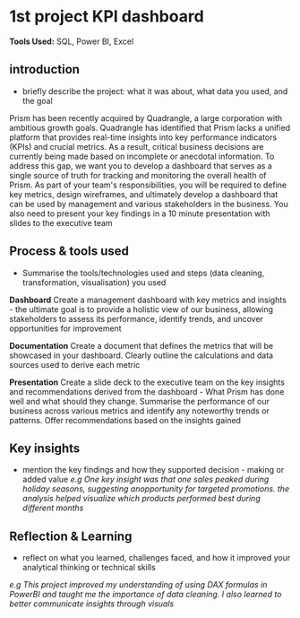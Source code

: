# 1st project KPI dashboard

**Tools Used:** SQL, Power BI, Excel

## introduction
- briefly describe the project: what it was about, what data you used, and the goal

Prism has been recently acquired by Quadrangle, a large corporation with ambitious growth goals. Quadrangle has identified that Prism lacks a unified platform that provides real-time insights into key performance indicators (KPIs) and crucial metrics. As a result, critical business decisions are currently being made based on incomplete or anecdotal information. To address this gap, we want you to develop a dashboard that serves as a single source of truth for tracking and monitoring the overall health of Prism. As part of your team's responsibilities, you will be required to define key metrics, design wireframes, and ultimately develop a dashboard that can be used by management and various stakeholders in the business. You also need to present your key findings in a 10 minute presentation with slides to the executive team

## Process & tools used
- Summarise the tools/technologies used and steps (data cleaning, transformation, visualisation) you used


**Dashboard**
  Create a management dashboard with key metrics and insights - the ultimate goal is to provide a holistic view of our business, allowing stakeholders to assess its performance, identify trends, and uncover opportunities for improvement

**Documentation**
  Create a document that defines the metrics that will be showcased in your dashboard. Clearly outline the calculations and data sources used to derive each metric

**Presentation**
  Create a slide deck to the executive team on the key insights and recommendations derived from the dashboard - What Prism has done well and what should they change. Summarise the performance of our business across various metrics and identify any noteworthy trends or patterns. Offer recommendations based on the insights gained


## Key insights
- mention the key findings and how they supported decision - making or added value
*e.g* *One key insight was that one sales peaked during holiday seasons, suggesting anopportunity for targeted promotions. the analysis helped visualize which products performed best during different months*

## Reflection & Learning
- reflect on what you learned, challenges faced, and how it improved your analytical thinking or technical skills
  
*e.g This project improved my understanding of using DAX formulas in PowerBI and taught me the importance of data cleaning. I also learned to better communicate insights through visuals*



